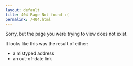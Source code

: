 ```yaml
---
layout: default
title: 404 Page Not found :(
permalink: /404.html
---
```


Sorry, but the page you were trying to view does not exist.

It looks like this was the result of either:

- a mistyped address
- an out-of-date link

<script>var GOOG_FIXURL_LANG = 'en', GOOG_FIXURL_SITE = location.host;</script>
<script src="https://linkhelp.clients.google.com/tbproxy/lh/wm/fixurl.js"></script>